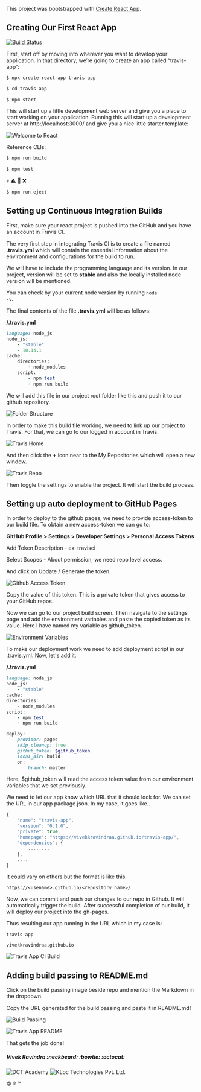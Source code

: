 This project was bootstrapped with [Create React App](https://github.com/facebook/create-react-app).

## Creating Our First React App

[![Build Status](https://travis-ci.org/vivekkravindraa/travis-app.svg?branch=master)](https://travis-ci.org/vivekkravindraa/travis-app)

First, start off by moving into wherever you want to develop your application. In that directory, we’re going to create an app called “travis-app”:

```javascript
$ npx create-react-app travis-app
```

```javascript
$ cd travis-app
```

```javascript
$ npm start
```

This will start up a little development web server and give you a place to start working on your application. Running this will start up a development server at http://localhost:3000/ and give you a nice little starter template:

![Welcome to React](src/images/welcome.png)

Reference CLIs:

```javascript
$ npm run build
```

```javascript
$ npm test
```
:skull: :warning: :no_entry_sign: :x:
```javascript
$ npm run eject
```

## Setting up Continuous Integration Builds

First, make sure your react project is pushed into the GitHub and you have an account in Travis CI.

The very first step in integrating Travis CI is to create a file named <b>.travis.yml</b> which will contain the essential information about the environment and configurations for the build to run.

We will have to include the programming language and its version. In our project, version will be set to <b>stable</b> and also the locally installed node version will be mentioned.

You can check by your current node version by running <code>node -v</code>.

The final contents of the file <b>.travis.yml</b> will be as follows:

<b>/.travis.yml</b>

```ruby
language: node_js
node_js:
    - "stable"
    - 10.14.1
cache:
    directories:
        - node_modules
    script:
        - npm test
        - npm run build
```

We will add this file in our project root folder like this and push it to our github repository.

![Folder Structure](src/images/folder-structure.png)

In order to make this build file working, we need to link up our project to Travis. For that, we can go to our logged in account in Travis.

![Travis Home](src/images/travis-home.png)

And then click the <b>+</b> icon near to the My Repositories which will open a new window.

![Travis Repo](src/images/travis-repo.png)

Then toggle the settings to enable the project. It will start the build process.

## Setting up auto deployment to GitHub Pages

In order to deploy to the github pages, we need to provide access-token to our build file. To obtain a new access-token we can go to:

<b>GitHub Profile > Settings > Developer Settings > Personal Access Tokens</b>

Add Token Description - ex: travisci

Select Scopes - About permission, we need repo level access.

And click on Update / Generate the token.

![Github Access Token](src/images/github-access-token-repo.png)

Copy the value of this token. This is a private token that gives access to your GitHub repos.

Now we can go to our project build screen. Then navigate to the settings page and add the environment variables and paste the copied token as its value. Here I have named my variable as github_token.

![Environment Variables](src/images/environment-variables.png)

To make our deployment work we need to add deployment script in our .travis.yml. Now, let's add it.

<b>/.travis.yml</b>

```ruby
language: node_js
node_js:
    - "stable"
cache:
directories:
    - node_modules
script:
    - npm test
    - npm run build

deploy:
    provider: pages
    skip_cleanup: true
    github_token: $github_token
    local_dir: build
    on:
        branch: master
```

Here, $github_token will read the access token value from our environment variables that we set previously.

We need to let our app know which URL that it should look for. We can set the URL in our app package.json. In my case, it goes like..

```javascript
{
    "name": "travis-app",
    "version": "0.1.0",
    "private": true,
    "homepage": "https://vivekkravindraa.github.io/travis-app/",
    "dependencies": {
        ........
    }, 
    ....
}
```

It could vary on others but the format is like this.

    https://<usename>.github.io/<repository_name>/

Now, we can commit and push our changes to our repo in Github. It will automatically trigger the build. After successful completion of our build, it will deploy our project into the gh-pages.

Thus resulting our app running in the URL which in my case is:

    travis-app

    vivekkravindraa.github.io

![Travis App CI Build](src/images/travis-app-ci-build.png)

## Adding build passing to README.md

Click on the build passing image beside repo and mention the Markdown in the dropdown.

Copy the URL generated for the build passing and paste it in README.md!

![Build Passing](src/images/travis-build-passing.png)

![Travis App README](src/images/travis-app-readme.png)

That gets the job done!

##### Vivek Ravindra :neckbeard: :bowtie: :octocat:

![DCT Academy](src/images/dct.jpg)
![KLoc Technologies Pvt. Ltd.](src/images/kloc.png)

:copyright: :registered: :tm: